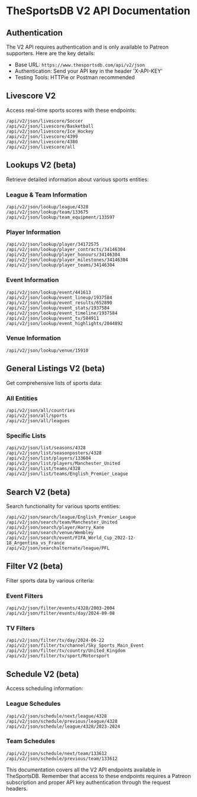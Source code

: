 # TheSportsDB V2 API Documentation

## Authentication
The V2 API requires authentication and is only available to Patreon supporters. Here are the key details:

- Base URL: `https://www.thesportsdb.com/api/v2/json`
- Authentication: Send your API key in the header 'X-API-KEY'
- Testing Tools: HTTPie or Postman recommended

## Livescore V2
Access real-time sports scores with these endpoints:

```
/api/v2/json/livescore/Soccer
/api/v2/json/livescore/Basketball
/api/v2/json/livescore/Ice_Hockey
/api/v2/json/livescore/4399
/api/v2/json/livescore/4380
/api/v2/json/livescore/all
```

## Lookups V2 (beta)
Retrieve detailed information about various sports entities:

### League & Team Information
```
/api/v2/json/lookup/league/4328
/api/v2/json/lookup/team/133675
/api/v2/json/lookup/team_equipment/133597
```

### Player Information
```
/api/v2/json/lookup/player/34172575
/api/v2/json/lookup/player_contracts/34146304
/api/v2/json/lookup/player_honours/34146304
/api/v2/json/lookup/player_milestones/34146304
/api/v2/json/lookup/player_teams/34146304
```

### Event Information
```
/api/v2/json/lookup/event/441613
/api/v2/json/lookup/event_lineup/1937584
/api/v2/json/lookup/event_results/652890
/api/v2/json/lookup/event_stats/1937584
/api/v2/json/lookup/event_timeline/1937584
/api/v2/json/lookup/event_tv/584911
/api/v2/json/lookup/event_highlights/2044892
```

### Venue Information
```
/api/v2/json/lookup/venue/15910
```

## General Listings V2 (beta)
Get comprehensive lists of sports data:

### All Entities
```
/api/v2/json/all/countries
/api/v2/json/all/sports
/api/v2/json/all/leagues
```

### Specific Lists
```
/api/v2/json/list/seasons/4328
/api/v2/json/list/seasonposters/4328
/api/v2/json/list/players/133604
/api/v2/json/list/players/Manchester_United
/api/v2/json/list/teams/4328
/api/v2/json/list/teams/English_Premier_League
```

## Search V2 (beta)
Search functionality for various sports entities:

```
/api/v2/json/search/league/English_Premier_League
/api/v2/json/search/team/Manchester_United
/api/v2/json/search/player/Harry_Kane
/api/v2/json/search/venue/Wembley
/api/v2/json/search/event/FIFA_World_Cup_2022-12-18_Argentina_vs_France
/api/v2/json/searchalternate/league/PFL
```

## Filter V2 (beta)
Filter sports data by various criteria:

### Event Filters
```
/api/v2/json/filter/events/4328/2003-2004
/api/v2/json/filter/events/day/2024-09-08
```

### TV Filters
```
/api/v2/json/filter/tv/day/2024-06-22
/api/v2/json/filter/tv/channel/Sky_Sports_Main_Event
/api/v2/json/filter/tv/country/United_Kingdom
/api/v2/json/filter/tv/sport/Motorsport
```

## Schedule V2 (beta)
Access scheduling information:

### League Schedules
```
/api/v2/json/schedule/next/league/4328
/api/v2/json/schedule/previous/league/4328
/api/v2/json/schedule/league/4328/2023-2024
```

### Team Schedules
```
/api/v2/json/schedule/next/team/133612
/api/v2/json/schedule/previous/team/133612
```

This documentation covers all the V2 API endpoints available in TheSportsDB. Remember that access to these endpoints requires a Patreon subscription and proper API key authentication through the request headers.
